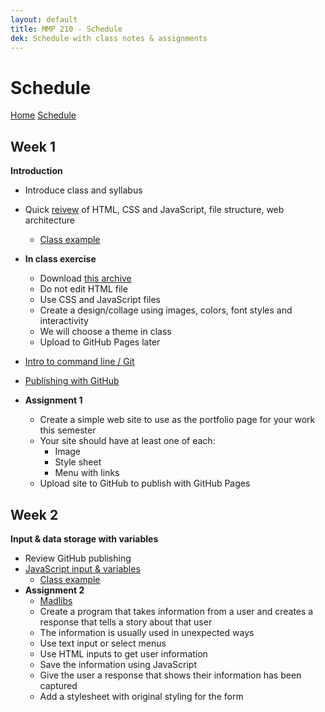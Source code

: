```yaml
---
layout: default
title: MMP 210 - Schedule
dek: Schedule with class notes & assignments
---
```

# Schedule

[Home](index.html) [Schedule](schedule.html)

<!-- {% for i in (1..12) %}<a href="#week-{{i}}">Week {{i}}</a> {% endfor %}
 -->
## Week 1
**Introduction**
- Introduce class and syllabus
- Quick [reivew](week1/) of HTML, CSS and JavaScript, file structure, web architecture
	- [Class example](week1/review/)
- **In class exercise**
	- Download [this archive](week1/example/example.zip)
	- Do not edit HTML file
	- Use CSS and JavaScript files
	- Create a design/collage using images, colors, font styles and interactivity
	- We will choose a theme in class
	- Upload to GitHub Pages later

- [Intro to command line / Git](week1/git.html)
- [Publishing with GitHub](week1/github.html)
- **Assignment 1**
	- Create a simple web site to use as the portfolio page for your work this semester
	- Your site should have at least one of each:
		- Image
		- Style sheet
		- Menu with links
	- Upload site to GitHub to publish with GitHub Pages

## Week 2
**Input & data storage with variables**
- Review GitHub publishing
- [JavaScript input & variables](week2/)
	- [Class example](week2/input/)
- **Assignment 2**
	- [Madlibs](https://en.wikipedia.org/wiki/Mad_Libs)
	- Create a program that takes information from a user and creates a response that tells a story about that user
	- The information is usually used in unexpected ways
	- Use text input or select menus
	- Use HTML inputs to get user information
	- Save the information using JavaScript
	- Give the user a response that shows their information has been captured
	- Add a stylesheet with original styling for the form


<!-- 
## Week 3
- [JavaScript data types](week2/data.html)

week5.2 -- else if -- compound comparisons (&& ||)

- concepts - data, logic, loops, arrays, functions, objects
- js stuff - dom, events, api/json

loops
dom
events!
objects
jquery
apis
canvas drawing
animation
threejs?
game?
libraries?

seriously need to rework this stuff...
- no d3 no more p5 stuff
- maybe another game engine...
- maybe three.js
- need to think about order...
	- data, logic, loops, arrays, function, objects - 
	- data, logic, functions, loops, arrays, objects - 
- assignments
	- madlibs
		- input, dom, variables, functions
	- magic 8 ball
		- input, logic, array
	- quiz show
		- input, logic, [array]
	- timer
	- user style page
	- twitter
	- task list
	- interactive animation
	- sol lewitt drawing
	- json thing
	- interactive video

	

-->
